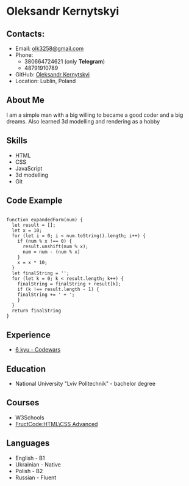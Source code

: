 # Oleksandr Kernytskyi

## Contacts:
* Email: olk3258@gmail.com
* Phone:
  + 380664724621 (only **Telegram**)
  + 48791910789
* GitHub: [Oleksandr Kernytskyi](https://github.com/olekernytskyi)
* Location: Lublin, Poland
## About Me
I am a simple man with a big willing to became a good coder and a big dreams. Also learned 3d modelling and rendering as a hobby

## Skills
* HTML
* CSS
* JavaScript
* 3d modelling
* Git

## Code Example

```

function expandedForm(num) {
  let result = [];
  let x = 10;
  for (let i = 0; i < num.toString().length; i++) {
    if (num % x !== 0) {
      result.unshift(num % x);
      num = num - (num % x)
    } 
    x = x * 10;
  }
  let finalString = '';
  for (let k = 0; k < result.length; k++) {
  	finalString = finalString + result[k];
    if (k !== result.length - 1) {
    finalString += ' + ';
    }
  }
  return finalString
}

```
## Experience
* [6 kyu - Codewars](https://www.codewars.com/users/olekernytskyi/completed_solutions)

## Education
* National University "Lviv Politechnik" - bachelor degree

## Courses
* W3Schools
* [FructCode:HTML\CSS Advanced](https://fructcode.com/ru/certificates/058e495aa6c2f3aeb49e7b7faa112e4e/ru/)

## Languages
* English - B1
* Ukrainian - Native
* Polish - B2
* Russian - Fluent
